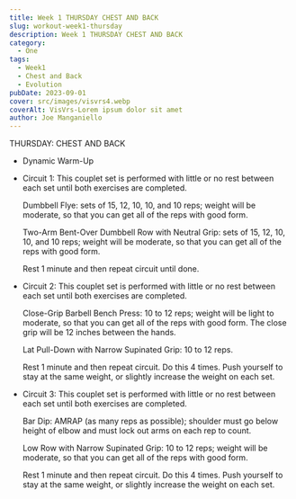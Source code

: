 ```yaml
---
title: Week 1 THURSDAY CHEST AND BACK
slug: workout-week1-thursday
description: Week 1 THURSDAY CHEST AND BACK
category:
  - One
tags:
  - Week1 
  - Chest and Back
  - Evolution
pubDate: 2023-09-01
cover: src/images/visvrs4.webp
coverAlt: VisVrs-Lorem ipsum dolor sit amet  
author: Joe Manganiello
---
```


THURSDAY: CHEST AND BACK

- Dynamic Warm-Up

- Circuit 1: This couplet set is performed with little or no rest between each set until both exercises are completed.

  Dumbbell Flye: sets of 15, 12, 10, 10, and 10 reps; weight will be moderate, so that you can get all of the reps with good form.

  Two-Arm Bent-Over Dumbbell Row with Neutral Grip: sets of 15, 12, 10, 10, and 10 reps; weight will be moderate, so that you can get all of the reps with good form.

  Rest 1 minute and then repeat circuit until done.

- Circuit 2: This couplet set is performed with little or no rest between each set until both exercises are completed.

  Close-Grip Barbell Bench Press: 10 to 12 reps; weight will be light to moderate, so that you can get all of the reps with good form. The close grip will be 12 inches between the hands.

  Lat Pull-Down with Narrow Supinated Grip: 10 to 12 reps.

  Rest 1 minute and then repeat circuit. Do this 4 times. Push yourself to stay at the same weight, or slightly increase the weight on each set.

- Circuit 3: This couplet set is performed with little or no rest between each set until both exercises are completed.

  Bar Dip: AMRAP (as many reps as possible); shoulder must go below height of elbow and must lock out arms on each rep to count.

  Low Row with Narrow Supinated Grip: 10 to 12 reps; weight will be moderate, so that you can get all of the reps with good form.

  Rest 1 minute and then repeat circuit. Do this 4 times. Push yourself to stay at the same weight, or slightly increase the weight on each set.